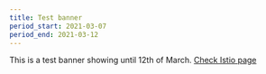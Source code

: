 ```yaml
---
title: Test banner
period_start: 2021-03-07
period_end: 2021-03-12
---
```

[comment]: <> (TODO: Replace placeholder and change periods if needed or remove file)

This is a test banner showing until 12th of March. [Check Istio page](https://www.istio.io)